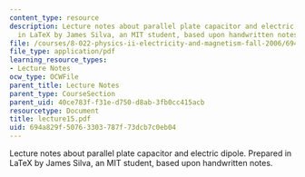 ```yaml
---
content_type: resource
description: Lecture notes about parallel plate capacitor and electric dipole. Prepared
  in LaTeX by James Silva, an MIT student, based upon handwritten notes.
file: /courses/8-022-physics-ii-electricity-and-magnetism-fall-2006/694a829f50763303787f73dcb7c0eb04_lecture15.pdf
file_type: application/pdf
learning_resource_types:
- Lecture Notes
ocw_type: OCWFile
parent_title: Lecture Notes
parent_type: CourseSection
parent_uid: 40ce783f-f31e-d750-d8ab-3fb0cc415acb
resourcetype: Document
title: lecture15.pdf
uid: 694a829f-5076-3303-787f-73dcb7c0eb04
---
```

Lecture notes about parallel plate capacitor and electric dipole. Prepared in LaTeX by James Silva, an MIT student, based upon handwritten notes.

